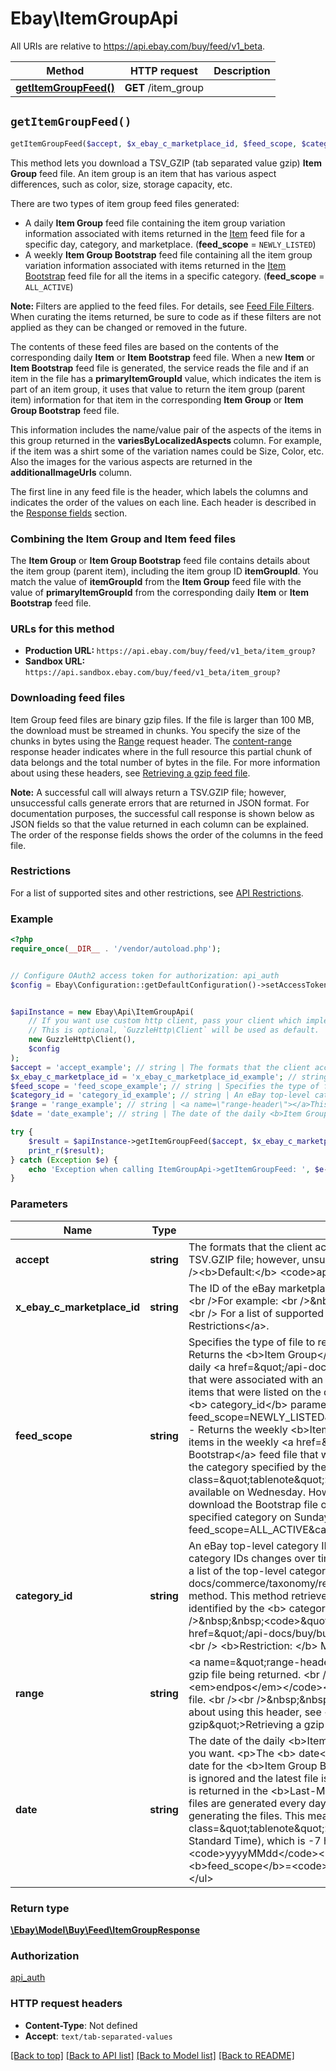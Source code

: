 # Ebay\ItemGroupApi

All URIs are relative to https://api.ebay.com/buy/feed/v1_beta.

Method | HTTP request | Description
------------- | ------------- | -------------
[**getItemGroupFeed()**](ItemGroupApi.md#getItemGroupFeed) | **GET** /item_group | 


## `getItemGroupFeed()`

```php
getItemGroupFeed($accept, $x_ebay_c_marketplace_id, $feed_scope, $category_id, $range, $date): \Ebay\Model\Buy\Feed\ItemGroupResponse
```



<p>This method lets you download a TSV_GZIP (tab separated value gzip) <b> Item Group</b> feed file. An item group is an item that has various aspect differences, such as color, size, storage capacity, etc. </p> <p>There are two types of item group feed files generated: <ul> <li>A daily <b>Item Group</b> feed file containing the item group variation information associated with items returned in the <a href=\"/api-docs/buy/feed/resources/item/methods/getItemFeed\">Item</a> feed file for a specific day, category, and marketplace. (<b>feed_scope</b> = <code>NEWLY_LISTED</code>)</li>  <li>A weekly <b>Item Group Bootstrap</b> feed file containing all the item group variation information associated with items returned in the <a href=\"/api-docs/buy/feed/resources/item/methods/getItemFeed\">Item Bootstrap</a> feed file for all the items in a specific category.  (<b>feed_scope</b> = <code>ALL_ACTIVE</code>)</li>  </ul></p>  <p><span class=\"tablenote\"><b>Note: </b>  Filters are applied to the feed files. For details, see <a href=\"/api-docs/buy/static/api-feed.html#feed-filters\">Feed File Filters</a>.  When curating the items returned, be sure to code as if these filters are not applied as they can be changed or removed in the future.</span></p>    <p>The contents of these feed files are based on the contents of the corresponding daily <b> Item</b> or <b>Item Bootstrap</b> feed file. When a new <b> Item</b> or <b>Item Bootstrap</b> feed file is generated, the service reads the file and if an item in the file has a <b> primaryItemGroupId</b> value, which indicates the item is part of an item group, it uses that value to return the item group (parent item) information for that item in the corresponding <b> Item Group</b> or <b> Item Group Bootstrap</b> feed file.</p>  <p>  This information includes the  name/value pair of the aspects of the items in this group returned in the <b> variesByLocalizedAspects </b> column. For example, if the item was a shirt some of the variation names could be Size, Color, etc. Also the images for the various aspects are returned in the <b>additionalImageUrls</b> column.</p>              <p>The first line in any feed file is the header, which labels the columns and indicates the order of the values on each line.  Each header is described in the <a href=\"/api-docs/buy/feed/resources/item_group/methods/getItemGroupFeed#h3-response-fields\">Response fields</a> section.</p>                                  <h3><b>Combining the Item Group and Item feed files</b></h3>              <p>The <b> Item Group</b> or <b> Item Group Bootstrap</b> feed file contains details about the item group (parent item), including the item group ID <b> itemGroupId</b>.  You match the value of <b> itemGroupId</b> from the <b> Item Group</b> feed file with the value of <b> primaryItemGroupId</b> from the corresponding daily <b> Item</b> or <b>Item Bootstrap</b> feed file.           </p>      <h3><b>URLs for this method</b></h3>           <p><ul>            <li><b> Production URL: </b> <code>https://api.ebay.com/buy/feed/v1_beta/item_group?</code></li>            <li><b> Sandbox URL:  </b><code>https://api.sandbox.ebay.com/buy/feed/v1_beta/item_group?</code></li>           </ul>  </p>      <h3><b>Downloading feed files </b></h3>                          <p>Item Group feed files are binary gzip files. If the file is larger than 100 MB, the download must be streamed in chunks. You specify the size of the chunks in bytes using the <a href=\"#range-header\">Range</a> request header. The <a href=\"#content-range\">content-range</a> response header indicates where in the full resource this partial chunk of data belongs  and the total number of bytes in the file.       For more information about using these headers, see <a href=\"/api-docs/{swift-folder}/buy/static/api-feed.html#retrv-gzip\">Retrieving a gzip feed file</a>. </p>                 <p><span class=\"tablenote\">  <b> Note:</b>  A successful call will always return a TSV.GZIP file; however, unsuccessful calls generate errors that are returned in JSON format. For documentation purposes, the successful call response is shown below as JSON fields so that the value returned in each column can be explained. The order of the response fields shows the order of the columns in the feed file.</span>          </p>                        <h3><b>Restrictions </b></h3>                        <p>For a list of supported sites and other restrictions, see <a href=\"/api-docs/{swift-folder}/buy/feed/overview.html#API\">API Restrictions</a>.  </p>

### Example

```php
<?php
require_once(__DIR__ . '/vendor/autoload.php');


// Configure OAuth2 access token for authorization: api_auth
$config = Ebay\Configuration::getDefaultConfiguration()->setAccessToken('YOUR_ACCESS_TOKEN');


$apiInstance = new Ebay\Api\ItemGroupApi(
    // If you want use custom http client, pass your client which implements `GuzzleHttp\ClientInterface`.
    // This is optional, `GuzzleHttp\Client` will be used as default.
    new GuzzleHttp\Client(),
    $config
);
$accept = 'accept_example'; // string | The formats that the client accepts for the response.<br /><br />A successful call will always return a TSV.GZIP file; however, unsuccessful calls generate error codes that are returned in JSON format.<br /><br /><b>Default:</b> <code>application/json,text/tab-separated-values</code>
$x_ebay_c_marketplace_id = 'x_ebay_c_marketplace_id_example'; // string | The ID of the eBay marketplace where the item is hosted. <b>Note: </b> This value is case sensitive.<br /><br />For example: <br />&nbsp;&nbsp;<code>X-EBAY-C-MARKETPLACE-ID = EBAY_US</code>  <br /><br /> For a list of supported sites see, <a href=\"/api-docs/buy/feed/overview.html#API\">API Restrictions</a>.
$feed_scope = 'feed_scope_example'; // string | Specifies the type of file to return. <br /><br /><b>Valid Values: </b>   <ul> <li><b> NEWLY_LISTED</b> - Returns the <b>Item Group</b> feed file containing the  item group variation information for items in the daily <a href=\"/api-docs/buy/feed/resources/item/methods/getItemFeed\">Item</a> feed file that were associated with an item group. <br /><br />The items in this type of <b>Item</b> feed file are items that were listed on the day specified by the <b> date</b> parameter in the category specified by the <b> category_id</b> parameter. <br /><br /><code>/item_group?feed_scope=NEWLY_LISTED&category_id=15032&date=20170925</code></li> <li><b>ALL_ACTIVE</b> - Returns the weekly <b>Item Group Bootstrap</b> file containing the item group  variation information for items in the weekly <a href=\"/api-docs/buy/feed/resources/item/methods/getItemFeed\">Item Bootstrap</a> feed file that were associated with an item group. The items are Good 'Til Cancelled items in the category specified by the <b> category_id</b> parameter.  <br /><br />  <span class=\"tablenote\"><b>Note: </b> Bootstrap files are generated every Tuesday and the file is available on Wednesday. However, the exact time the file is available can vary so we recommend you download the Bootstrap file on Thursday. The item groups in the file are for the items that were in the specified category on Sunday.</span><br /><br /><code>/item_group?feed_scope=ALL_ACTIVE&category_id=15032</code> <br /><br />
$category_id = 'category_id_example'; // string | An eBay top-level category ID of the items to be returned in the feed file. <br /> <br />The list of eBay category IDs changes over time and category IDs are not the same across all the eBay marketplaces. To get a list of the top-level categories for a marketplaces, you can use the Taxonomy API <a href=\"/api-docs/commerce/taxonomy/resources/category_tree/methods/getCategoryTree\">getCategoryTree</a> method. This method retrieves the complete category tree for the marketplace. The top-level categories are identified by the <b> categoryTreeNodeLevel </b> field. <br /><br /><b>For example: </b><br />&nbsp;&nbsp;<code>\"categoryTreeNodeLevel\": 1</code> <br /><br />For details see <a href=\"/api-docs/buy/buy-categories.html\">Get Categories for Buy APIs</a>. </li>  </ul> <br /><br />   <b>Restriction: </b> Must be a top-level category </b>
$range = 'range_example'; // string | <a name=\"range-header\"></a>This header specifies the range in bytes of the chunks of the gzip file being returned. <br /><br /><b> Format:</b> <code>bytes=<em>startpos</em>-<em>endpos</em></code><br /><br />  For example, the following retrieves the first 10 MBs of the feed file. <br /><br />&nbsp;&nbsp;<code>Range bytes=0-10485760</code> <br /><br />For more information about using this header, see <a href=\"/api-docs/buy/static/api-feed.html#retrv-gzip\">Retrieving a gzip feed file</a>. <br /><br /><b>Maximum:</b> 100 MB (10MB in the Sandbox)
$date = 'date_example'; // string | The date of the daily <b>Item Group</b> feed file (<b>feed_scope</b>=<code>NEWLY_LISTED</code>) you want. <p>The <b> date</b> is required only for the daily <b>Item Group</b> feed file. If you specify a date for the <b>Item Group Bootstrap</b> file (<b>feed_scope</b>=<code>ALL_ACTIVE</code>), the date is ignored and the latest file is returned. The date the <b>Item Group Bootstrap</b> feed file was generated is returned in the <b>Last-Modified</b> response header.</code></p>    <p>The <b> Item Group</b> feed files are generated every day and there are 14 daily files available.</p> <p>There is a 48 hour latency when generating the files. This means on July 10, the latest feed file you can download is July 8.</p>  <span class=\"tablenote\"><b>Note: </b> The generated files are stored using MST (US Mountain Standard Time), which is -7 hours UTC time.</span><br /> <br /><b> Format: </b><code>yyyyMMdd</code><br /><br /><b> Requirement: Requirements: </b> <ul>  <li>Required only when <b>feed_scope</b>=<code>NEWLY_LISTED</code> </li>   <li>Must be within 3-14 days in the past</li>    </ul>

try {
    $result = $apiInstance->getItemGroupFeed($accept, $x_ebay_c_marketplace_id, $feed_scope, $category_id, $range, $date);
    print_r($result);
} catch (Exception $e) {
    echo 'Exception when calling ItemGroupApi->getItemGroupFeed: ', $e->getMessage(), PHP_EOL;
}
```

### Parameters

Name | Type | Description  | Notes
------------- | ------------- | ------------- | -------------
 **accept** | **string**| The formats that the client accepts for the response.&lt;br /&gt;&lt;br /&gt;A successful call will always return a TSV.GZIP file; however, unsuccessful calls generate error codes that are returned in JSON format.&lt;br /&gt;&lt;br /&gt;&lt;b&gt;Default:&lt;/b&gt; &lt;code&gt;application/json,text/tab-separated-values&lt;/code&gt; |
 **x_ebay_c_marketplace_id** | **string**| The ID of the eBay marketplace where the item is hosted. &lt;b&gt;Note: &lt;/b&gt; This value is case sensitive.&lt;br /&gt;&lt;br /&gt;For example: &lt;br /&gt;&amp;nbsp;&amp;nbsp;&lt;code&gt;X-EBAY-C-MARKETPLACE-ID &#x3D; EBAY_US&lt;/code&gt;  &lt;br /&gt;&lt;br /&gt; For a list of supported sites see, &lt;a href&#x3D;\&quot;/api-docs/buy/feed/overview.html#API\&quot;&gt;API Restrictions&lt;/a&gt;. |
 **feed_scope** | **string**| Specifies the type of file to return. &lt;br /&gt;&lt;br /&gt;&lt;b&gt;Valid Values: &lt;/b&gt;   &lt;ul&gt; &lt;li&gt;&lt;b&gt; NEWLY_LISTED&lt;/b&gt; - Returns the &lt;b&gt;Item Group&lt;/b&gt; feed file containing the  item group variation information for items in the daily &lt;a href&#x3D;\&quot;/api-docs/buy/feed/resources/item/methods/getItemFeed\&quot;&gt;Item&lt;/a&gt; feed file that were associated with an item group. &lt;br /&gt;&lt;br /&gt;The items in this type of &lt;b&gt;Item&lt;/b&gt; feed file are items that were listed on the day specified by the &lt;b&gt; date&lt;/b&gt; parameter in the category specified by the &lt;b&gt; category_id&lt;/b&gt; parameter. &lt;br /&gt;&lt;br /&gt;&lt;code&gt;/item_group?feed_scope&#x3D;NEWLY_LISTED&amp;category_id&#x3D;15032&amp;date&#x3D;20170925&lt;/code&gt;&lt;/li&gt; &lt;li&gt;&lt;b&gt;ALL_ACTIVE&lt;/b&gt; - Returns the weekly &lt;b&gt;Item Group Bootstrap&lt;/b&gt; file containing the item group  variation information for items in the weekly &lt;a href&#x3D;\&quot;/api-docs/buy/feed/resources/item/methods/getItemFeed\&quot;&gt;Item Bootstrap&lt;/a&gt; feed file that were associated with an item group. The items are Good &#39;Til Cancelled items in the category specified by the &lt;b&gt; category_id&lt;/b&gt; parameter.  &lt;br /&gt;&lt;br /&gt;  &lt;span class&#x3D;\&quot;tablenote\&quot;&gt;&lt;b&gt;Note: &lt;/b&gt; Bootstrap files are generated every Tuesday and the file is available on Wednesday. However, the exact time the file is available can vary so we recommend you download the Bootstrap file on Thursday. The item groups in the file are for the items that were in the specified category on Sunday.&lt;/span&gt;&lt;br /&gt;&lt;br /&gt;&lt;code&gt;/item_group?feed_scope&#x3D;ALL_ACTIVE&amp;category_id&#x3D;15032&lt;/code&gt; &lt;br /&gt;&lt;br /&gt; |
 **category_id** | **string**| An eBay top-level category ID of the items to be returned in the feed file. &lt;br /&gt; &lt;br /&gt;The list of eBay category IDs changes over time and category IDs are not the same across all the eBay marketplaces. To get a list of the top-level categories for a marketplaces, you can use the Taxonomy API &lt;a href&#x3D;\&quot;/api-docs/commerce/taxonomy/resources/category_tree/methods/getCategoryTree\&quot;&gt;getCategoryTree&lt;/a&gt; method. This method retrieves the complete category tree for the marketplace. The top-level categories are identified by the &lt;b&gt; categoryTreeNodeLevel &lt;/b&gt; field. &lt;br /&gt;&lt;br /&gt;&lt;b&gt;For example: &lt;/b&gt;&lt;br /&gt;&amp;nbsp;&amp;nbsp;&lt;code&gt;\&quot;categoryTreeNodeLevel\&quot;: 1&lt;/code&gt; &lt;br /&gt;&lt;br /&gt;For details see &lt;a href&#x3D;\&quot;/api-docs/buy/buy-categories.html\&quot;&gt;Get Categories for Buy APIs&lt;/a&gt;. &lt;/li&gt;  &lt;/ul&gt; &lt;br /&gt;&lt;br /&gt;   &lt;b&gt;Restriction: &lt;/b&gt; Must be a top-level category &lt;/b&gt; |
 **range** | **string**| &lt;a name&#x3D;\&quot;range-header\&quot;&gt;&lt;/a&gt;This header specifies the range in bytes of the chunks of the gzip file being returned. &lt;br /&gt;&lt;br /&gt;&lt;b&gt; Format:&lt;/b&gt; &lt;code&gt;bytes&#x3D;&lt;em&gt;startpos&lt;/em&gt;-&lt;em&gt;endpos&lt;/em&gt;&lt;/code&gt;&lt;br /&gt;&lt;br /&gt;  For example, the following retrieves the first 10 MBs of the feed file. &lt;br /&gt;&lt;br /&gt;&amp;nbsp;&amp;nbsp;&lt;code&gt;Range bytes&#x3D;0-10485760&lt;/code&gt; &lt;br /&gt;&lt;br /&gt;For more information about using this header, see &lt;a href&#x3D;\&quot;/api-docs/buy/static/api-feed.html#retrv-gzip\&quot;&gt;Retrieving a gzip feed file&lt;/a&gt;. &lt;br /&gt;&lt;br /&gt;&lt;b&gt;Maximum:&lt;/b&gt; 100 MB (10MB in the Sandbox) | [optional]
 **date** | **string**| The date of the daily &lt;b&gt;Item Group&lt;/b&gt; feed file (&lt;b&gt;feed_scope&lt;/b&gt;&#x3D;&lt;code&gt;NEWLY_LISTED&lt;/code&gt;) you want. &lt;p&gt;The &lt;b&gt; date&lt;/b&gt; is required only for the daily &lt;b&gt;Item Group&lt;/b&gt; feed file. If you specify a date for the &lt;b&gt;Item Group Bootstrap&lt;/b&gt; file (&lt;b&gt;feed_scope&lt;/b&gt;&#x3D;&lt;code&gt;ALL_ACTIVE&lt;/code&gt;), the date is ignored and the latest file is returned. The date the &lt;b&gt;Item Group Bootstrap&lt;/b&gt; feed file was generated is returned in the &lt;b&gt;Last-Modified&lt;/b&gt; response header.&lt;/code&gt;&lt;/p&gt;    &lt;p&gt;The &lt;b&gt; Item Group&lt;/b&gt; feed files are generated every day and there are 14 daily files available.&lt;/p&gt; &lt;p&gt;There is a 48 hour latency when generating the files. This means on July 10, the latest feed file you can download is July 8.&lt;/p&gt;  &lt;span class&#x3D;\&quot;tablenote\&quot;&gt;&lt;b&gt;Note: &lt;/b&gt; The generated files are stored using MST (US Mountain Standard Time), which is -7 hours UTC time.&lt;/span&gt;&lt;br /&gt; &lt;br /&gt;&lt;b&gt; Format: &lt;/b&gt;&lt;code&gt;yyyyMMdd&lt;/code&gt;&lt;br /&gt;&lt;br /&gt;&lt;b&gt; Requirement: Requirements: &lt;/b&gt; &lt;ul&gt;  &lt;li&gt;Required only when &lt;b&gt;feed_scope&lt;/b&gt;&#x3D;&lt;code&gt;NEWLY_LISTED&lt;/code&gt; &lt;/li&gt;   &lt;li&gt;Must be within 3-14 days in the past&lt;/li&gt;    &lt;/ul&gt; | [optional]

### Return type

[**\Ebay\Model\Buy\Feed\ItemGroupResponse**](../Model/ItemGroupResponse.md)

### Authorization

[api_auth](../../README.md#api_auth)

### HTTP request headers

- **Content-Type**: Not defined
- **Accept**: `text/tab-separated-values`

[[Back to top]](#) [[Back to API list]](../../README.md#endpoints)
[[Back to Model list]](../../README.md#models)
[[Back to README]](../../README.md)
